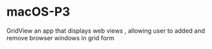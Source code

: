 # macOS-P3
GridView an app that displays web views , allowing user to added and remove browser windows in grid form
